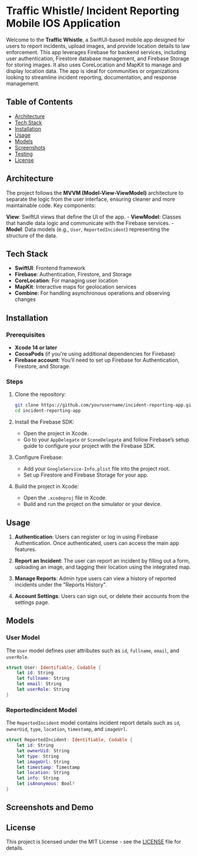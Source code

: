 # Traffic Whistle/ Incident Reporting  Mobile IOS Application

Welcome to the **Traffic Whistle**, a SwiftUI-based mobile app designed for users to report incidents, upload images, and provide location details to law enforcement. This app leverages Firebase for backend services, including user authentication, Firestore database management, and Firebase Storage for storing images. It also uses CoreLocation and MapKit to manage and display location data. The app is ideal for communities or organizations looking to streamline incident reporting, documentation, and response management.

## Table of Contents

- [Architecture](#architecture)
- [Tech Stack](#tech-stack)
- [Installation](#installation)
- [Usage](#usage)
- [Models](#models)
- [Screenshots](#screenshots)
- [Testing](#testing)
- [License](#license)

## Architecture

The project follows the **MVVM (Model-View-ViewModel)** architecture to separate the logic from the user interface, ensuring cleaner and more maintainable code. Key components:

 **View**: SwiftUI views that define the UI of the app. - **ViewModel**: Classes that handle data logic and communicate with the Firebase services. - **Model**: Data models (e.g., `User`, `ReportedIncident`) representing the structure of the data.

## Tech Stack

- **SwiftUI**: Frontend framework
- **Firebase**: Authentication, Firestore, and Storage
- **CoreLocation**: For managing user location
- **MapKit**: Interactive maps for geolocation services
- **Combine**: For handling asynchronous operations and observing changes

## Installation

### Prerequisites

- **Xcode 14 or later**
- **CocoaPods** (if you're using additional dependencies for Firebase)
- **Firebase account**: You’ll need to set up Firebase for Authentication, Firestore, and Storage.

### Steps

1. Clone the repository:
   ```bash
   git clone https://github.com/yourusername/incident-reporting-app.git
   cd incident-reporting-app
   ```

2. Install the Firebase SDK:
   - Open the project in Xcode.
   - Go to your `AppDelegate` or `SceneDelegate` and follow Firebase’s setup guide to configure your project with the Firebase SDK. 

3. Configure Firebase:
   - Add your `GoogleService-Info.plist` file into the project root.
   - Set up Firestore and Firebase Storage for your app.

4. Build the project in Xcode:
   - Open the `.xcodeproj` file in Xcode.
   - Build and run the project on the simulator or your device.

## Usage

1. **Authentication**: Users can register or log in using Firebase Authentication. Once authenticated, users can access the main app features.
   
2. **Report an Incident**: The user can report an incident by filling out a form, uploading an image, and tagging their location using the integrated map.
   
3. **Manage Reports**: Admin type users can view a history of reported incidents under the "Reports History".

4. **Account Settings**: Users can sign out, or delete their accounts from the settings page.

## Models

### User Model
The `User` model defines user attributes such as `id`, `fullname`, `email`, and `userRole`.

```swift
struct User: Identifiable, Codable {
    let id: String
    let fullname: String
    let email: String
    let userRole: String
}
```

### ReportedIncident Model
The `ReportedIncident` model contains incident report details such as `id`, `ownerUid`, `type`, `location`, `timestamp`, and `imageUrl`.

```swift
struct ReportedIncident: Identifiable, Codable {
    let id: String
    let ownerUid: String
    let type: String
    let imageUrl: String
    let timestamp: Timestamp
    let location: String
    let info: String
    let isAnonymous: Bool?
}
```

## Screenshots and Demo




## License

This project is licensed under the MIT License - see the [LICENSE](LICENSE) file for details.

